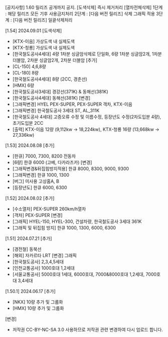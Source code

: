 [공지사항] 1.60 릴리즈 공개까지 공지.
[도색삭제] 즉시 제거처리
[열차전체삭제]
1단계 : 해당 릴리즈 모든 기후 사용금지처리
2단계 : [다음 버전 릴리즈] 삭제 그래픽 적용
3단계 : [다음 버전 릴리즈] 일괄삭제처리

[1.54] 2024.09.01
[도색삭제]
- [KTX-이음] 가상도색 내 실제도색
- [KTX-청룡] 가상도색 내 실제도색
- [한국철도공사4세대] 4량 1차분 싱글암삭제로 단일화, 6량 1차분 싱글암2개, 1차분 더블암, 2차분 싱글암2개, 2차분 더블암
[추가]
- [CL-150] 4,6,8량
- [CL-180] 8량
- [한국철도공사4세대] 8량 (2CC, 경춘선)
- [HMX] 6량
- [한국철도공사3세대] 경강선(371K) & 동해선(381K)
- [한국철도공사4세대] 동해선(381K)
[변경]
- [그래픽변경] HYEL PEX-SUPER, PEX-SUPER 객차, KTX-이음
- [그래픽변경] 한국철도공사 3세대 ST, AL_311K
- [한국철도공사 4세대] 고증오류 수정 및 이름수정, 등장년도 수정(2차도입분 4량), 초기도입분 2CC
- [출력] KTX-이음 12량 (9,112kw -> 18,224kw), KTX-청룡 16량 (13,668kw -> 27,336kw)

[1.53] 2024.08.08
[추가]
- [한큐] 7000, 7300, 8200 전동차
- [6량] 한큐 6000 (고베, 다카라즈카)
[변경]
- [그래픽변경&뒤집힘방지적용] 한큐 8000, 8300, 9000, 9300
- [그래픽변경] 한큐 1000, 1300
- [버그] 미사용 고상홈A, B
- [등장년도] 한큐 6000, 6300

[1.52] 2024.08.02
[추가]
- [수소열차] PEX-SUPER 260km/h열차
- [객차] PEX-SUPER
[변경]
- [그래픽] HYEL-150, HYEL-300, 건설차량, 한국철도공사 3세대 361K
- [그래픽 및 뒤집힘 방지] 한큐 1000, 1300, 6000, 6300

[1.51] 2024.07.21
[추가]
- [경전철] 동북선
- [해외] 자카르타 LRT
[변경] 그래픽
- [한국철도공사] 2,3,4,5세대
- [인천교통공사] 1000호대 1,2세대
- [서울교통공사] 5000호대 1세대, 6000호대, 7000&8000호대 1,2세대, 7000호대 3,4세대

[1.50.1] 2024.06.17
[추가]
- [NKX] 10량 추가 및 그룹화
- [HMX] 10량 추가 및 그룹화

[변경]
- 저작권 CC-BY-NC-SA 3.0 사용하므로 저작권 관련 변경하여 다시 업로드 합니다.